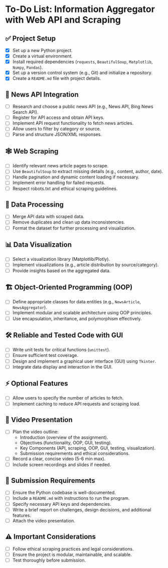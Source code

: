 # To-Do List: Information Aggregator with Web API and Scraping

## ✅ Project Setup
- [x] Set up a new Python project.
- [x] Create a virtual environment.
- [x] Install required dependencies (`requests`, `BeautifulSoup`, `Matplotlib`, `Numpy`, `Pandas`).
- [x] Set up a version control system (e.g., Git) and initialize a repository.
- [x] Create a `README.md` file with project details.

## 📡 News API Integration
- [ ] Research and choose a public news API (e.g., News API, Bing News Search API).
- [ ] Register for API access and obtain API keys.
- [ ] Implement API request functionality to fetch news articles.
- [ ] Allow users to filter by category or source.
- [ ] Parse and structure JSON/XML responses.

## 🕸️ Web Scraping
- [ ] Identify relevant news article pages to scrape.
- [ ] Use `BeautifulSoup` to extract missing details (e.g., content, author, date).
- [ ] Handle pagination and dynamic content loading if necessary.
- [ ] Implement error handling for failed requests.
- [ ] Respect robots.txt and ethical scraping guidelines.

## 🔄 Data Processing
- [ ] Merge API data with scraped data.
- [ ] Remove duplicates and clean up data inconsistencies.
- [ ] Format the dataset for further processing and visualization.

## 📊 Data Visualization
- [ ] Select a visualization library (Matplotlib/Plotly).
- [ ] Implement visualizations (e.g., article distribution by source/category).
- [ ] Provide insights based on the aggregated data.

## 🏗️ Object-Oriented Programming (OOP)
- [ ] Define appropriate classes for data entities (e.g., `NewsArticle`, `NewsAggregator`).
- [ ] Implement modular and scalable architecture using OOP principles.
- [ ] Use encapsulation, inheritance, and polymorphism effectively.

## 🛠️ Reliable and Tested Code with GUI
- [ ] Write unit tests for critical functions (`unittest`).
- [ ] Ensure sufficient test coverage.
- [ ] Design and implement a graphical user interface (GUI) using `Tkinter`.
- [ ] Integrate data display and interaction in the GUI.

## ⚡ Optional Features
- [ ] Allow users to specify the number of articles to fetch.
- [ ] Implement caching to reduce API requests and scraping load.

## 🎥 Video Presentation
- [ ] Plan the video outline:
  - Introduction (overview of the assignment).
  - Objectives (functionality, OOP, GUI, testing).
  - Key Components (API, scraping, OOP, GUI, testing, visualization).
  - Submission requirements and ethical considerations.
- [ ] Record a clear, concise video (5-6 min max).
- [ ] Include screen recordings and slides if needed.

## 📌 Submission Requirements
- [ ] Ensure the Python codebase is well-documented.
- [ ] Include a `README.md` with instructions to run the program.
- [ ] Specify necessary API keys and dependencies.
- [ ] Write a brief report on challenges, design decisions, and additional features.
- [ ] Attach the video presentation.

## ⚠️ Important Considerations
- [ ] Follow ethical scraping practices and legal considerations.
- [ ] Ensure the project is modular, maintainable, and scalable.
- [ ] Test thoroughly before submission.
